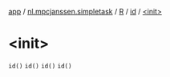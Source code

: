 [app](../../../index.md) / [nl.mpcjanssen.simpletask](../../index.md) / [R](../index.md) / [id](index.md) / [&lt;init&gt;](.)

# &lt;init&gt;

`id()`
`id()`
`id()`
`id()`
